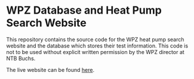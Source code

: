 # WPZ Database and Heat Pump Search Website

This repository contains the source code for the WPZ heat pump search website and the database which stores their test information. This code is not to be used without explicit written permission by the WPZ director at NTB Buchs. 

The live website can be found [here](http://wpz.energiewerkbank.ch/).